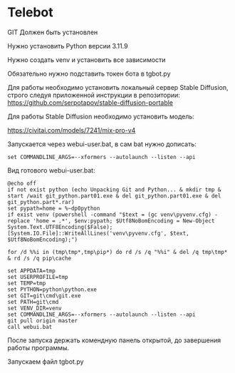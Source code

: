 # Telebot
GIT Должен быть установлен

Нужно установить Python версии 3.11.9

Нужно создать venv и установить все зависимости

Обязательно нужно подставить токен бота в tgbot.py 

Для работы необходимо установить локальный сервер Stable Diffusion, строго следуя приложенной инструкции в репозитории:
https://github.com/serpotapov/stable-diffusion-portable

Для работы Stable Diffusion необходимо установить модель:

https://civitai.com/models/7241/mix-pro-v4

Запускается через webui-user.bat, в сам bat нужно дописать:
```
set COMMANDLINE_ARGS=--xformers --autolaunch --listen --api
```
Вид готового webui-user.bat:
```
@echo off
if not exist python (echo Unpacking Git and Python... & mkdir tmp & start /wait git_python.part01.exe & del git_python.part01.exe & del git_python.part*.rar)
set pypath=home = %~dp0python
if exist venv (powershell -command "$text = (gc venv\pyvenv.cfg) -replace 'home = .*', $env:pypath; $Utf8NoBomEncoding = New-Object System.Text.UTF8Encoding($False);[System.IO.File]::WriteAllLines('venv\pyvenv.cfg', $text, $Utf8NoBomEncoding);")

for /d %%i in (tmp\tmp*,tmp\pip*) do rd /s /q "%%i" & del /q tmp\tmp* & rd /s /q pip\cache

set APPDATA=tmp
set USERPROFILE=tmp
set TEMP=tmp
set PYTHON=python\python.exe
set GIT=git\cmd\git.exe
set PATH=git\cmd
set VENV_DIR=venv
set COMMANDLINE_ARGS=--xformers --autolaunch --listen --api
git pull origin master
call webui.bat
```
После запуска держать комендную панель открытой, до завершения работы программы.

Запускаем файл tgbot.py 


